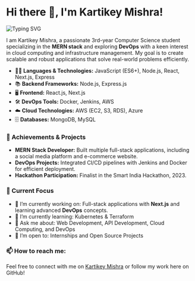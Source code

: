 # Hi there 👋, I'm Kartikey Mishra!

![Typing SVG](https://readme-typing-svg.demolab.com?font=Fira+Code&weight=600&size=24&pause=1000&color=0AEFF7&width=435&lines=I'm+a+MERN+Stack+Developer+and+DevOps+Enthusiast.;Currently+learning+Next.js+and+Cloud+Technologies.)

I am Kartikey Mishra, a passionate 3rd-year Computer Science student specializing in the **MERN stack** and exploring **DevOps** with a keen interest in cloud computing and infrastructure management. My goal is to create scalable and robust applications that solve real-world problems efficiently.

- 🧑‍💻 **Languages & Technologies:** JavaScript (ES6+), Node.js, React, Next.js, Express  
- 📚 **Backend Frameworks:** Node.js, Express.js  
- 🖥 **Frontend:** React.js, Next.js  
- 🛠 **DevOps Tools:** Docker, Jenkins, AWS  
- ☁️ **Cloud Technologies:** AWS (EC2, S3, RDS), Azure  
- 🗄 **Databases:** MongoDB, MySQL  

### 🚀 Achievements & Projects
- **MERN Stack Developer:** Built multiple full-stack applications, including a social media platform and e-commerce website.
- **DevOps Projects:** Integrated CI/CD pipelines with Jenkins and Docker for efficient deployment.
- **Hackathon Participation:** Finalist in the Smart India Hackathon, 2023.
  
### 🌟 Current Focus
- 🔭 I’m currently working on: Full-stack applications with **Next.js** and learning advanced **DevOps** concepts.
- 🌱 I’m currently learning: Kubernetes & Terraform  
- 💬 Ask me about: Web Development, API Development, Cloud Computing, and DevOps  
- 🤔 I’m open to: Internships and Open Source Projects

### 📫 How to reach me:
Feel free to connect with me on [Kartikey Mishra](https://www.linkedin.com/in/kartikey-mishra-252877256/) or follow my work here on GitHub!

